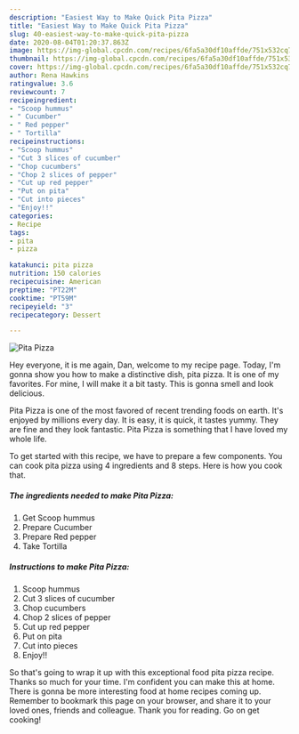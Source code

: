 ```yaml
---
description: "Easiest Way to Make Quick Pita Pizza"
title: "Easiest Way to Make Quick Pita Pizza"
slug: 40-easiest-way-to-make-quick-pita-pizza
date: 2020-08-04T01:20:37.863Z
image: https://img-global.cpcdn.com/recipes/6fa5a30df10affde/751x532cq70/pita-pizza-recipe-main-photo.jpg
thumbnail: https://img-global.cpcdn.com/recipes/6fa5a30df10affde/751x532cq70/pita-pizza-recipe-main-photo.jpg
cover: https://img-global.cpcdn.com/recipes/6fa5a30df10affde/751x532cq70/pita-pizza-recipe-main-photo.jpg
author: Rena Hawkins
ratingvalue: 3.6
reviewcount: 7
recipeingredient:
- "Scoop hummus"
- " Cucumber"
- " Red pepper"
- " Tortilla"
recipeinstructions:
- "Scoop hummus"
- "Cut 3 slices of cucumber"
- "Chop cucumbers"
- "Chop 2 slices of pepper"
- "Cut up red pepper"
- "Put on pita"
- "Cut into pieces"
- "Enjoy!!"
categories:
- Recipe
tags:
- pita
- pizza

katakunci: pita pizza 
nutrition: 150 calories
recipecuisine: American
preptime: "PT22M"
cooktime: "PT59M"
recipeyield: "3"
recipecategory: Dessert

---
```



![Pita Pizza](https://img-global.cpcdn.com/recipes/6fa5a30df10affde/751x532cq70/pita-pizza-recipe-main-photo.jpg)

Hey everyone, it is me again, Dan, welcome to my recipe page. Today, I'm gonna show you how to make a distinctive dish, pita pizza. It is one of my favorites. For mine, I will make it a bit tasty. This is gonna smell and look delicious.



Pita Pizza is one of the most favored of recent trending foods on earth. It's enjoyed by millions every day. It is easy, it is quick, it tastes yummy. They are fine and they look fantastic. Pita Pizza is something that I have loved my whole life.


To get started with this recipe, we have to prepare a few components. You can cook pita pizza using 4 ingredients and 8 steps. Here is how you cook that.

<!--inarticleads1-->

##### The ingredients needed to make Pita Pizza:

1. Get Scoop hummus
1. Prepare  Cucumber
1. Prepare  Red pepper
1. Take  Tortilla




<!--inarticleads2-->

##### Instructions to make Pita Pizza:

1. Scoop hummus
1. Cut 3 slices of cucumber
1. Chop cucumbers
1. Chop 2 slices of pepper
1. Cut up red pepper
1. Put on pita
1. Cut into pieces
1. Enjoy!!




So that's going to wrap it up with this exceptional food pita pizza recipe. Thanks so much for your time. I'm confident you can make this at home. There is gonna be more interesting food at home recipes coming up. Remember to bookmark this page on your browser, and share it to your loved ones, friends and colleague. Thank you for reading. Go on get cooking!
